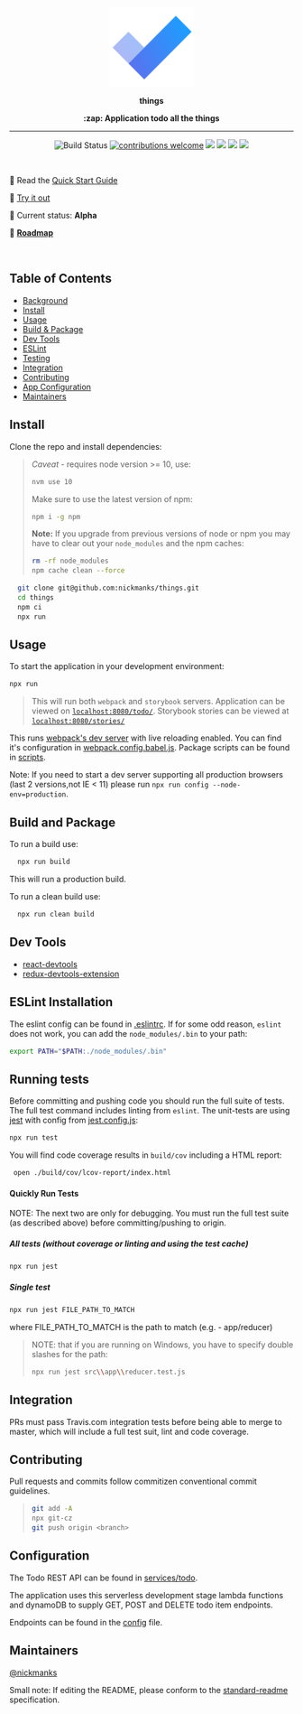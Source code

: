 
  <p align="center"><img src='./src/favicon.png' height='140' /></p>
  <p align="center">
    <b> things </b>
  </p>

  <p align="center">
  <b>
  :zap: Application todo all the things
  </b>
  </p>

  -------------

  <p align="center">
    <a><img src="https://img.shields.io/badge/release-alpha-yellow.svg?style=flat-square" alt="Build Status"></a>
    <a href="https://github.com/RichardLitt/standard-readme"><img src="https://img.shields.io/badge/standard--readme-OK-green.svg?style=flat-square" alt="contributions welcome"></a>
    <a><img src="https://img.shields.io/badge/frontend-react-purple.svg?style=flat-square"></a>
    <a><img src="https://img.shields.io/badge/state-redux-blue.svg?style=flat-square"></a>
    <a><img src="https://img.shields.io/badge/lint-eslint-pink.svg?style=flat-square"></a>
    <a><img src="https://img.shields.io/badge/ui-storybook-lightgrey.svg?style=flat-square"></a>
  </p>

  <p> &nbsp; </p>

  :book: Read the [Quick Start Guide](https://enter-your-docs-guide-url.com)

  :rocket: [Try it out](http:localhost:8080/todo/)

  :hatched_chick: Current status: **Alpha**

  :tractor: **[Roadmap](https://enter-your-roadmap-url.com)**

  <p> &nbsp; </p>


  ## Table of Contents

-   [Background](#background)
-   [Install](#install)
-   [Usage](#usage)
-   [Build & Package](#build-and-package)
-   [Dev Tools](#dev-tools)
-   [ESLint](#eslint-installation)
-   [Testing](#running-tests)
-   [Integration](#integration)
-   [Contributing](#contributing)
-   [App Configuration](#configuration)
-   [Maintainers](#maintainers)


## Install

Clone the repo and install dependencies:

> *Caveat* - requires node version >= 10, use:
>
> ```bash
> nvm use 10
> ```
>
> Make sure to use the latest version of npm:
> ```bash
> npm i -g npm
> ```
>
>
>**Note:**
> If you upgrade from previous versions of node or npm you may have to
> clear out your `node_modules` and the npm caches:
> ```bash
> rm -rf node_modules
> npm cache clean --force
> ```


```bash
  git clone git@github.com:nickmanks/things.git
  cd things
  npm ci
  npx run
```

## Usage

To start the application in your development environment:

```bash
npx run
```

>This will run both `webpack` and `storybook` servers.
>Application can be viewed on [`localhost:8080/todo/`](http:localhost:8080/todo/).
>Storybook stories can be viewed at [`localhost:8080/stories/`](http:localhost:8080/stories/)

This runs [webpack's dev server](https://webpack.js.org/configuration/dev-server/)
with live reloading enabled. You can find it's configuration in [webpack.config.babel.js](./webpack.config.babel.js).  Package scripts can be found in [scripts](./scripts/index.js).

Note: If you need to start a dev server supporting all production browsers (last 2 versions,not IE < 11)
please run `npx run config --node-env=production`.


## Build and Package

To run a build use:

```bash
  npx run build
```

This will run a production build.

To run a clean build use:

```bash
  npx run clean build
```


## Dev Tools

  * [react-devtools](https://github.com/facebook/react-devtools)
  * [redux-devtools-extension](https://github.com/zalmoxisus/redux-devtools-extension)


## ESLint Installation

The eslint config can be found in [.eslintrc](./.eslintrc).
If for some odd reason, `eslint` does not work, you can add the `node_modules/.bin` to your path:

```bash
export PATH="$PATH:./node_modules/.bin"
```


## Running tests

Before committing and pushing code you should run the full suite of tests.
The full test command includes linting from `eslint`.
The unit-tests are using [jest](https://facebook.github.io/jest/)
with config from [jest.config.js](./jest.config.js):

```bash
npx run test
```

You will find code coverage results in `build/cov` including a HTML report:
```bash
 open ./build/cov/lcov-report/index.html
```


#### Quickly Run Tests

NOTE: The next two are only for debugging. You must run the full test suite (as
described above) before committing/pushing to origin.

##### All tests (without coverage or linting and using the test cache)

```bash
npx run jest
```

##### Single test

```bash
npx run jest FILE_PATH_TO_MATCH
```

where FILE_PATH_TO_MATCH is the path to match (e.g. - app/reducer)

>NOTE: that if you are running on Windows, you have to specify double slashes for
>the path:
>
>```bash
>npx run jest src\\app\\reducer.test.js
>```

## Integration

PRs must pass Travis.com integration tests before being able to merge to master, which will include a full test suit, lint and code coverage.

## Contributing
Pull requests and commits follow commitizen conventional commit guidelines.
>```bash
> git add -A
> npx git-cz
> git push origin <branch>
> ```


## Configuration

The Todo REST API can be found in [services/todo](./services/todo).

The application uses this serverless development stage lambda functions and
dynamoDB to supply GET, POST and DELETE todo item endpoints.

Endpoints can be found in the [config](./src/config.js) file.


## Maintainers

[@nickmanks](https://github.com/nickmanks)


Small note: If editing the README, please conform to the [standard-readme](https://github.com/RichardLitt/standard-readme) specification.
